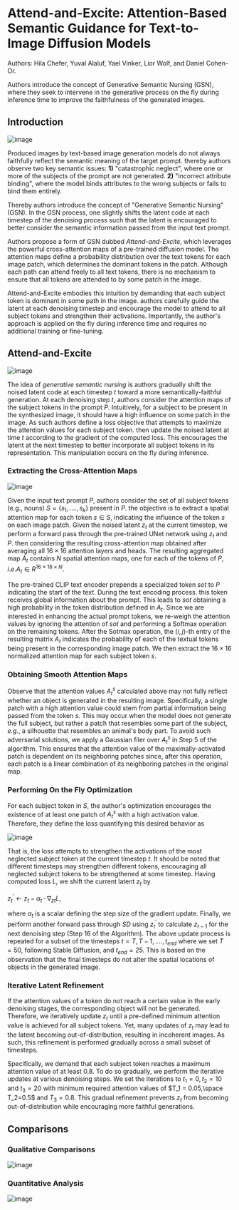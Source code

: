 # Attend-and-Excite: Attention-Based Semantic Guidance for Text-to-Image Diffusion Models

Authors: Hila Chefer, Yuval Alaluf, Yael Vinker, Lior Wolf, and Daniel Cohen-Or.

Authors introduce the concept of Generative Semantic Nursing (GSN), where they seek to intervene in the generative process on the fly during inference time to improve the faithfulness of the generated images.

## Introduction

![image](https://user-images.githubusercontent.com/59775002/217196629-dcbeab92-de1b-4797-9bc6-2af2747e0e6b.png)

Produced images by text-based image generation models do not always faithfully reflect the semantic meaning of the target prompt. thereby authors observe two key semantic issues: **1)** "catastrophic neglect", where one or more of the subjects of the prompt are not generated. **2)** "incorrect attribute binding", where the model binds attributes to the wrong subjects or fails to bind them entirely.

Thereby authors introduce the concept of "Generative Semantic Nursing" (GSN). In the GSN process, one slightly shifts the latent code at each timestep of the denoising process such that the latent is encouraged to better consider the semantic information passed from the input text prompt.

Authors propose a form of GSN dubbed *Attend-and-Excite*, which leverages the powerful cross-attention maps of a pre-trained diffusion model. The attention maps define a probability distribution over the text tokens for each image patch, which determines the dominant tokens in the patch. Although each path can attend freely to all text tokens, there is no mechanism to ensure that all tokens are attended to by some patch in the image.

Attend-and-Excite embodies this intuition by demanding that each subject token is dominant in some path in the image. authors carefully guide the latent at each denoising timestep and encourage the model to attend to all subject tokens and strengthen their activations. Importantly, the author's approach is applied on the fly during inference time and requires no additional training or fine-tuning.

## Attend-and-Excite

![image](https://user-images.githubusercontent.com/59775002/217196810-2a06ff98-cc6c-491f-9033-370d1ff33765.png)

The idea of *generative semantic nursing* is authors gradually shift the noised latent code at each timestep $t$ toward a more semantically-faithful generation. At each denoising step $t$, authors consider the attention maps of the subject tokens in the prompt $P$. Intuitively, for a subject to be present in the synthesized image, it should have a high influence on some patch in the image. As such authors define a loss objective that attempts to maximize the attention values for each subject token. then update the noised latent at time $t$ according to the gradient of the computed loss. This encourages the latent at the next timestep to better incorporate all subject tokens in its representation. This manipulation occurs on the fly during inference.

### Extracting the Cross-Attention Maps

![image](https://user-images.githubusercontent.com/59775002/217196923-66ef792f-b32b-4f04-a160-eee3decd5f80.png)

Given the input text prompt $P$, authors consider the set of all subject tokens (e.g., nouns) $S=\{s_1,....,s_k\}$ present in $P$. the objective is to extract a spatial attention map for each token $s∈ S$, indicating the influence of the token $s$ on each image patch.
Given the noised latent $z_t$ at the current timestep, we perform a forward pass through the pre-trained UNet network using $z_t$ and $P$. then considering the resulting cross-attention map obtained after averaging all $16×16$ attention layers and heads. The resulting aggregated map $A_t$ contains $N$ spatial attention maps, one for each of the tokens of $P,i.e.A_t ∈ R ^{16×16×N}$.

The pre-trained CLIP text encoder prepends a specialized token $sot$ to $P$ indicating the start of the text. During the text encoding process. this token receives global information about the prompt. This leads to $sot$ obtaining a high probability in the token distribution defined in $A_t$. Since we are interested in enhancing the actual prompt tokens, we re-weigh the attention values by ignoring the attention of $sot$ and performing a Softmax operation on the remaining tokens. After the Sotmax operation, the $(i,j)$-th entry of the resulting matrix $A_t$ indicates the probability of each of the textual tokens being present in the corresponding image patch. We then extract the $16 × 16$ normalized attention map for each subject token $s$.

### Obtaining Smooth Attention Maps

Observe that the attention values $A^s_t$ calculated above may not fully reflect whether an object is generated in the resulting image. Specifically, a single patch with a high attention value could stem from partial information being passed from the token $s$. This may occur when the model does not generate the full subject, but rather a patch that resembles some part of the subject, *e.g.*, a silhouette that resembles an animal's body part.
To avoid such adversarial solutions, we apply a Gaussian filer over $A^s_t$ in Step 5 of the algorithm. This ensures that the attention value of the maximally-activated patch is dependent on its neighboring patches since, after this operation, each patch is a linear combination of its neighboring patches in the original map.

### Performing On the Fly Optimization

For each subject token in $S$, the author's optimization encourages the existence of at least one patch of $A^s_t$ with a high activation value. Therefore, they define the loss quantifying this desired behavior as

![image](https://user-images.githubusercontent.com/59775002/217197028-00de225f-6c13-40fc-b867-f2c987d23b92.png)

That is, the loss attempts to strengthen the activations of the most neglected subject token at the current timestep $t$. It should be noted that different timesteps may strengthen different tokens, encouraging all neglected subject tokens to be strengthened at some timestep.
Having computed loss $L$, we shift the current latent $z_t$ by

$z^{'}_t  ← z_t − α_t · ∇_{zt} L,$

where $α_t$ is a scalar defining the step size of the gradient update. Finally, we perform another forward pass through $SD$ using $z^{'}_t$ to calculate $z_{t-1}$ for the next denoising step (Step 16 of the Algorithm). The above update process is repeated for a subset of the timesteps $t=T,T-1,....,t_{end}$ where we set $T=50$, following Stable Diffusion, and $t_{end}=25$. This is based on the observation that the final timesteps do not alter the spatial locations of objects in the generated image.

### Iterative Latent Refinement

If the attention values of a token do not reach a certain value in the early denoising stages, the corresponding object will not be generated. Therefore, we iteratively update $z_t$ until a pre-defined minimum attention value is achieved for all subject tokens. Yet, many updates of $z_t$ may lead to the latent becoming out-of-distribution, resulting in incoherent images. As such, this refinement is performed gradually across a small subset of timesteps.

Specifically, we demand that each subject token reaches a maximum attention value of at least $0.8$. To do so gradually, we perform the iterative updates at various denoising steps. We set the iterations to $t_1=0,t_2=10$ and $t_3=20$ with minimum required attention values of $T_1 = 0.05,\space T_2=0.5$ and $T_3=0.8$. This gradual refinement prevents $z_t$ from becoming out-of-distribution while encouraging more faithful generations.

## Comparisons

### Qualitative Comparisons

![image](https://user-images.githubusercontent.com/59775002/217197345-b4ad7141-260a-48e1-9ef6-6b906f3fadce.png)

### Quantitative Analysis

![image](https://user-images.githubusercontent.com/59775002/217197497-51a69b66-3b1a-4ff9-9b27-d478fc66ff07.png)
